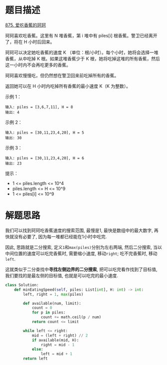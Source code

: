 # 题目描述

[875. 爱吃香蕉的珂珂](https://leetcode-cn.com/problems/koko-eating-bananas/)

珂珂喜欢吃香蕉。这里有 N 堆香蕉，第 i 堆中有 piles[i] 根香蕉。警卫已经离开了，将在 H 小时后回来。

珂珂可以决定她吃香蕉的速度 K （单位：根/小时）。每个小时，她将会选择一堆香蕉，从中吃掉 K 根。如果这堆香蕉少于 K 根，她将吃掉这堆的所有香蕉，然后这一小时内不会再吃更多的香蕉。  

珂珂喜欢慢慢吃，但仍然想在警卫回来前吃掉所有的香蕉。

返回她可以在 H 小时内吃掉所有香蕉的最小速度 K（K 为整数）。

示例 1：
```
输入: piles = [3,6,7,11], H = 8
输出: 4
```

示例 2：
```
输入: piles = [30,11,23,4,20], H = 5
输出: 30
```

示例 3：
```
输入: piles = [30,11,23,4,20], H = 6
输出: 23
```

提示：

- 1 <= piles.length <= 10^4
- piles.length <= H <= 10^9
- 1 <= piles[i] <= 10^9

# 解题思路

我们可以找到珂珂吃香蕉速度的搜索范围, 最慢是1, 最快是数组中的最大数字, 再快就没有必要了, 因为每一堆都已经能在1小时中吃完.

因此, 思路就是二分搜索, 定义`1`和`max(piles)`分别为左右两端, 然后二分搜索, 当以中间位置的速度可以吃完香蕉时, 需要缩小速度, 移动`right`; 吃不完香蕉时, 移动`left`.

这就类似于二分查找中**寻找左侧边界的二分搜索**, 把可以吃完看作找到了目标值, 我们要找的是最左侧的目标值, 也就是可以吃完的最小速度.

```python
class Solution:
    def minEatingSpeed(self, piles: List[int], H: int) -> int:
        left, right = 1, max(piles)

        def available(num, limit):
            count = 0
            for p in piles:
                count += math.ceil(p / num)
            return count <= limit

        while left <= right:
            mid = (left + right) // 2
            if available(mid, H):
                right = mid - 1
            else:
                left = mid + 1
        return left
```
